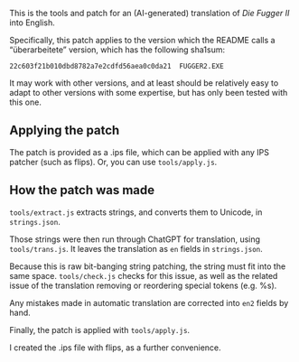This is the tools and patch for an (AI-generated) translation of *Die Fugger II*
into English.

Specifically, this patch applies to the version which the README calls a
“überarbeitete” version, which has the following sha1sum:

```
22c603f21b010dbd8782a7e2cdfd56aea0c0da21  FUGGER2.EXE
```

It may work with other versions, and at least should be relatively easy to adapt
to other versions with some expertise, but has only been tested with this one.

## Applying the patch

The patch is provided as a .ips file, which can be applied with any IPS patcher
(such as flips). Or, you can use `tools/apply.js`.

## How the patch was made

`tools/extract.js` extracts strings, and converts them to Unicode, in
`strings.json`.

Those strings were then run through ChatGPT for translation, using
`tools/trans.js`. It leaves the translation as `en` fields in `strings.json`.

Because this is raw bit-banging string patching, the string must fit into the
same space. `tools/check.js` checks for this issue, as well as the related issue
of the translation removing or reordering special tokens (e.g. %s).

Any mistakes made in automatic translation are corrected into `en2` fields by
hand.

Finally, the patch is applied with `tools/apply.js`.

I created the .ips file with flips, as a further convenience.
